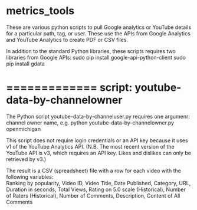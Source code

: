 metrics_tools
=============

These are various python scripts to pull Google analytics or YouTube details for a particular path, tag, or user. These use the APIs from Google Analytics and YouTube Analytics to create PDF or CSV files. 

In addition to the standard Python libraries, these scripts requires two libraries from Google APIs: 
sudo pip install google-api-python-client
sudo pip install gdata

=============
script: youtube-data-by-channelowner
=============

The Python script youtube-data-by-channeluser.py requires one argumenr: channel owner name, 
e.g. python youtube-data-by-channelowner.py openmichigan


This script does not require login credentials or an API key because it uses v1 of the YouTube Analytics API. (N.B. The most recent version of the YouTube API is v3, which requires an API key. Likes and dislikes can only be retrieved by v3.)

The result is a CSV (spreadsheet) file with a row for each video with the following variables:  
Ranking by popularity, Video ID, Video Title, Date Published, Category, URL, Duration in seconds, Total Views, Rating on 5.0 scale (Historical), Number of Raters (Historical), Number of Comments, Description, Content of All Comments
